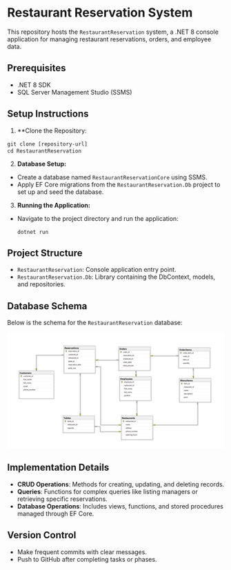 # Restaurant Reservation System

This repository hosts the `RestaurantReservation` system, a .NET 8 console application for managing restaurant reservations, orders, and employee data.

## Prerequisites

- .NET 8 SDK
- SQL Server Management Studio (SSMS)

## Setup Instructions

1. **Clone the Repository:
  ```
git clone [repository-url]
cd RestaurantReservation
  ```

2. **Database Setup:**
- Create a database named `RestaurantReservationCore` using SSMS.
- Apply EF Core migrations from the `RestaurantReservation.Db` project to set up and seed the database.

3. **Running the Application:**
- Navigate to the project directory and run the application:
  ```
  dotnet run
  ```

## Project Structure

- `RestaurantReservation`: Console application entry point.
- `RestaurantReservation.Db`: Library containing the DbContext, models, and repositories.

## Database Schema

Below is the schema for the `RestaurantReservation` database:

![Database Schema](Images/database_schema.png)


## Implementation Details

- **CRUD Operations**: Methods for creating, updating, and deleting records.
- **Queries**: Functions for complex queries like listing managers or retrieving specific reservations.
- **Database Operations**: Includes views, functions, and stored procedures managed through EF Core.

## Version Control

- Make frequent commits with clear messages.
- Push to GitHub after completing tasks or phases.
